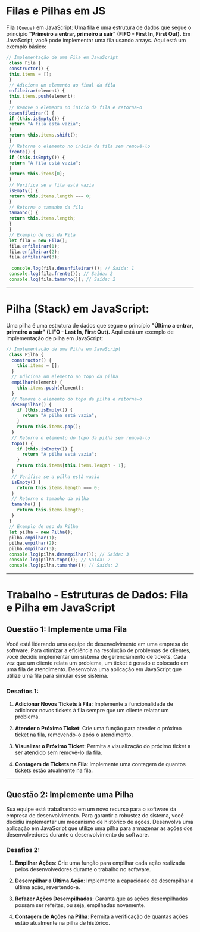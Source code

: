 # Filas e Pilhas em JS
 Fila `(Queue)` em JavaScript:
 Uma fila é uma estrutura de dados que segue o princípio **"Primeiro a entrar, primeiro 
a sair" (FIFO - First In, First Out).** Em JavaScript, você pode implementar uma fila 
usando arrays. Aqui está um exemplo básico:

```javascript
// Implementação de uma Fila em JavaScript
 class Fila {
 constructor() {
 this.items = [];
 }
 // Adiciona um elemento ao final da fila
 enfileirar(element) {
 this.items.push(element);
 }
 // Remove o elemento no início da fila e retorna-o
 desenfileirar() {
 if (this.isEmpty()) {
 return "A fila está vazia";
 }
 return this.items.shift();
 }
 // Retorna o elemento no início da fila sem removê-lo
 frente() {
 if (this.isEmpty()) {
 return "A fila está vazia";
 }
 return this.items[0];
 }
 // Verifica se a fila está vazia
 isEmpty() {
 return this.items.length === 0;
 }
 // Retorna o tamanho da fila
 tamanho() {
 return this.items.length;
 }
 }
 // Exemplo de uso da Fila
 let fila = new Fila();
 fila.enfileirar(1);
 fila.enfileirar(2);
 fila.enfileirar(3);
 
  console.log(fila.desenfileirar()); // Saída: 1
 console.log(fila.frente()); // Saída: 2
 console.log(fila.tamanho()); // Saída: 2
 ```
 
 ---
 
 # Pilha (Stack) em JavaScript:
 Uma pilha é uma estrutura de dados que segue o princípio **"Último a entrar, primeiro 
a sair" (LIFO - Last In, First Out).** Aqui está um exemplo de implementação de pilha 
em JavaScript:

```javascript
// Implementação de uma Pilha em JavaScript
 class Pilha {
  constructor() {
    this.items = [];
  }
  // Adiciona um elemento ao topo da pilha
  empilhar(element) {
    this.items.push(element);
  }
  // Remove o elemento do topo da pilha e retorna-o
  desempilhar() {
    if (this.isEmpty()) {
      return "A pilha está vazia";
    }
    return this.items.pop();
  }
  // Retorna o elemento do topo da pilha sem removê-lo
  topo() {
    if (this.isEmpty()) {
      return "A pilha está vazia";
    }
    return this.items[this.items.length - 1];
  }
  // Verifica se a pilha está vazia
  isEmpty() {
    return this.items.length === 0;
  }
  // Retorna o tamanho da pilha
  tamanho() {
    return this.items.length;
  }
 }
 // Exemplo de uso da Pilha
 let pilha = new Pilha();
 pilha.empilhar(1);
 pilha.empilhar(2);
 pilha.empilhar(3);
 console.log(pilha.desempilhar()); // Saída: 3
 console.log(pilha.topo()); // Saída: 2
 console.log(pilha.tamanho()); // Saída: 2
 ```
 
 ---
 
 # Trabalho - Estruturas de Dados: Fila e Pilha em JavaScript

## Questão 1: Implemente uma Fila

Você está liderando uma equipe de desenvolvimento em uma empresa de software. Para otimizar a eficiência na resolução de problemas de clientes, você decidiu implementar um sistema de gerenciamento de tickets. Cada vez que um cliente relata um problema, um ticket é gerado e colocado em uma fila de atendimento. Desenvolva uma aplicação em JavaScript que utilize uma fila para simular esse sistema.

### Desafios 1:

1. **Adicionar Novos Tickets à Fila**:
   Implemente a funcionalidade de adicionar novos tickets à fila sempre que um cliente relatar um problema.

2. **Atender o Próximo Ticket**:
   Crie uma função para atender o próximo ticket na fila, removendo-o após o atendimento.

3. **Visualizar o Próximo Ticket**:
   Permita a visualização do próximo ticket a ser atendido sem removê-lo da fila.

4. **Contagem de Tickets na Fila**:
   Implemente uma contagem de quantos tickets estão atualmente na fila.

---

## Questão 2: Implemente uma Pilha

Sua equipe está trabalhando em um novo recurso para o software da empresa de desenvolvimento. Para garantir a robustez do sistema, você decidiu implementar um mecanismo de histórico de ações. Desenvolva uma aplicação em JavaScript que utilize uma pilha para armazenar as ações dos desenvolvedores durante o desenvolvimento do software.

### Desafios 2:

1. **Empilhar Ações**:
   Crie uma função para empilhar cada ação realizada pelos desenvolvedores durante o trabalho no software.

2. **Desempilhar a Última Ação**:
   Implemente a capacidade de desempilhar a última ação, revertendo-a.

3. **Refazer Ações Desempilhadas**:
   Garanta que as ações desempilhadas possam ser refeitas, ou seja, empilhadas novamente.

4. **Contagem de Ações na Pilha**:
   Permita a verificação de quantas ações estão atualmente na pilha de histórico.
